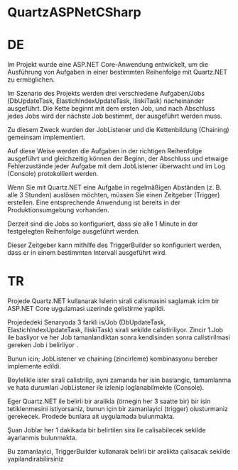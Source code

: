 # QuartzASPNetCSharp
# DE

Im Projekt wurde eine ASP.NET Core-Anwendung entwickelt, um die Ausführung von Aufgaben in einer bestimmten Reihenfolge mit Quartz.NET zu ermöglichen.

Im Szenario des Projekts werden drei verschiedene Aufgaben/Jobs (DbUpdateTask, ElastichIndexUpdateTask, IliskiTask) nacheinander ausgeführt. Die Kette beginnt mit dem ersten Job, und nach Abschluss jedes Jobs wird der nächste Job bestimmt, der ausgeführt werden muss.

Zu diesem Zweck wurden der JobListener und die Kettenbildung (Chaining) gemeinsam implementiert.

Auf diese Weise werden die Aufgaben in der richtigen Reihenfolge ausgeführt und gleichzeitig können der Beginn, der Abschluss und etwaige Fehlerzustände jeder Aufgabe mit dem JobListener überwacht und im Log (Console) protokolliert werden.

Wenn Sie mit Quartz.NET eine Aufgabe in regelmäßigen Abständen (z. B. alle 3 Stunden) auslösen möchten, müssen Sie einen Zeitgeber (Trigger) erstellen. Eine entsprechende Anwendung ist bereits in der Produktionsumgebung vorhanden.

Derzeit sind die Jobs so konfiguriert, dass sie alle 1 Minute in der festgelegten Reihenfolge ausgeführt werden.

Dieser Zeitgeber kann mithilfe des TriggerBuilder so konfiguriert werden, dass er in einem bestimmten Intervall ausgeführt wird.

# TR
Projede Quartz.NET kullanarak Islerin sirali calismasini  saglamak icim bir ASP.NET Core uygulamasi uzerinde gelistirme yapildi.

Projededeki Senaryoda 3 farkli is/Job (DbUpdateTask, ElastichIndexUpdateTask, IliskiTask) sirali sekilde calistiriliyor.
Zincir 1.Job ile basliyor ve her Job tamanlandiktan sonra kendisinden sonra calistirilmasi gereken Job i belirliyor .

Bunun icin; JobListener ve chaining (zincirleme) kombinasyonu bereber implemente edildi. 

Boylelikle isler sirali calistrilip, ayni zamanda her isin baslangic, tamamlanma ve hata durumlari JobListener ile izlenip loglanabilmekte (Console).

Eger Quartz.NET ile belirli bir aralikla (örnegin her 3 saatte bir) bir isin tetiklenmesini istiyorsaniz, bunun için bir zamanlayici (trigger) olusturmaniz gerekecek. Prodede bunlara ait uygulamada bulunmakta.

Şuan Joblar her 1 dakikada bir belirtilen sira ile calisabilecek sekilde ayarlanmis bulunmakta.

Bu zamanlayici, TriggerBuilder kullanarak belirli bir aralikta çalisacak sekilde yapilandirabilirsiniz

